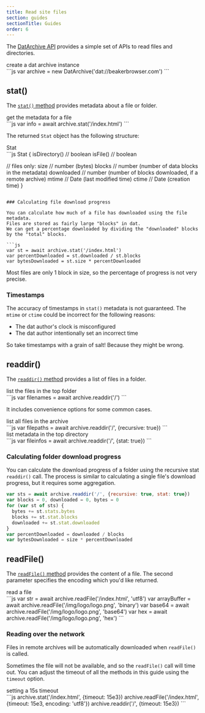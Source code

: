 ```yaml
---
title: Read site files
section: guides
sectionTitle: Guides
order: 6
---
```


The [DatArchive API](/docs/apis/dat.html) provides a simple set of APIs to read files and directories.

<figcaption class="code">create a dat archive instance</figcaption>
```js
var archive = new DatArchive('dat://beakerbrowser.com')
```

## stat()

The [`stat()` method](/docs/apis/dat.html#stat) provides metadata about a file or folder.

<figcaption class="code">get the metadata for a file</figcaption>
```js
var info = await archive.stat('/index.html')
```

The returned `Stat` object has the following structure:

<figcaption class="code">Stat</figcaption>
```js
Stat {
  isDirectory() // boolean
  isFile() // boolean

  // files only:
  size // number (bytes)
  blocks // number (number of data blocks in the metadata)
  downloaded // number (number of blocks downloaded, if a remote archive)
  mtime // Date (last modified time)
  ctime // Date (creation time)
}
```

### Calculating file download progress

You can calculate how much of a file has downloaded using the file metadata.
Files are stored as fairly large "blocks" in dat.
We can get a percentage downloaded by dividing the "downloaded" blocks by the "total" blocks.

```js
var st = await archive.stat('/index.html')
var percentDownloaded = st.downloaded / st.blocks
var bytesDownloaded = st.size * percentDownloaded
```

Most files are only 1 block in size, so the percentage of progress is not very precise.

### Timestamps

The accuracy of timestamps in `stat()` metadata is not guaranteed.
The `mtime` or `ctime` could be incorrect for the following reasons:

 - The dat author's clock is misconfigured
 - The dat author intentionally set an incorrect time

So take timestamps with a grain of salt!
Because they might be wrong.

## readdir()

The [`readdir()` method](/docs/apis/dat.html#readdir) provides a list of files in a folder.

<figcaption class="code">list the files in the top folder</figcaption>
```js
var filenames = await archive.readdir('/')
```

It includes convenience options for some common cases.

<figcaption class="code">list all files in the archive</figcaption>
```js
var filepaths = await archive.readdir('/', {recursive: true})
```

<figcaption class="code">list metadata in the top directory</figcaption>
```js
var fileinfos = await archive.readdir('/', {stat: true})
```

### Calculating folder download progress

You can calculate the download progress of a folder using the recursive stat `readdir()` call.
The process is similar to calculating a single file's download progress, but it requires some aggregation.

```js
var sts = await archive.readdir('/', {recursive: true, stat: true})
var blocks = 0, downloaded = 0, bytes = 0
for (var st of sts) {
  bytes += st.stats.bytes
  blocks += st.stat.blocks
  downloaded += st.stat.downloaded
}
var percentDownloaded = downloaded / blocks
var bytesDownloaded = size * percentDownloaded
```

## readFile()

The [`readFile()` method](/docs/apis/dat.html#readfile) provides the content of a file.
The second parameter specifies the encoding which you'd like returned.

<figcaption class="code">read a file</figcaption>
```js
var str = await archive.readFile('/index.html', 'utf8')
var arrayBuffer = await archive.readFile('/img/logo/logo.png', 'binary')
var base64 = await archive.readFile('/img/logo/logo.png', 'base64')
var hex = await archive.readFile('/img/logo/logo.png', 'hex')
```

### Reading over the network

Files in remote archives will be automatically downloaded when `readFile()` is called.

Sometimes the file will not be available, and so the `readFile()` call will time out.
You can adjust the timeout of all the methods in this guide using the `timeout` option.

<figcaption class="code">setting a 15s timeout</figcaption>
```js
archive.stat('/index.html', {timeout: 15e3})
archive.readFile('/index.html', {timeout: 15e3, encoding: 'utf8'})
archive.readdir('/', {timeout: 15e3})
```
